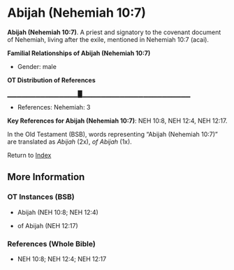 # Abijah (Nehemiah 10:7)
**Abijah (Nehemiah 10:7)**. 
A priest and signatory to the covenant document of Nehemiah, living after the exile, mentioned in Nehemiah 10:7 (acai). 




**Familial Relationships of Abijah (Nehemiah 10:7)**


* Gender: male


**OT Distribution of References**

▁▁▁▁▁▁▁▁▁▁▁▁▁▁▁█▁▁▁▁▁▁▁▁▁▁▁▁▁▁▁▁▁▁▁▁▁▁▁
* References: Nehemiah: 3



**Key References for Abijah (Nehemiah 10:7)**: 
NEH 10:8, NEH 12:4, NEH 12:17. 


In the Old Testament (BSB), words representing “Abijah (Nehemiah 10:7)” are translated as 
*Abijah* (2x), *of Abijah* (1x). 




Return to [Index](00-Index.md)

## More Information

### OT Instances (BSB)

* Abijah (NEH 10:8; NEH 12:4)

* of Abijah (NEH 12:17)



### References (Whole Bible)

* NEH 10:8; NEH 12:4; NEH 12:17



